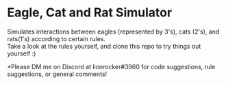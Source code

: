 # Eagle, Cat and Rat Simulator

Simulates interactions between eagles (represented by 3's), cats (2's), and rats(1's) according to certain rules.  
Take a look at the rules yourself, and clone this repo to try things out yourself :)

*Please DM me on Discord at lionrocker#3960 for code suggestions, rule suggestions, or general comments!
